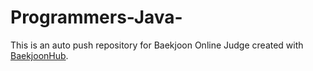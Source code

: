# Programmers-Java-
This is an auto push repository for Baekjoon Online Judge created with [BaekjoonHub](https://github.com/BaekjoonHub/BaekjoonHub).
